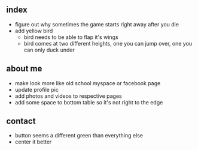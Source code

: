 ## index
- figure out why sometimes the game starts right away after you die
- add yellow bird
    - bird needs to be able to flap it's wings
    - bird comes at two different heights, one you can jump over, one you can only duck under

## about me
- make look more like old school myspace or facebook page
- update profile pic
- add photos and videos to respective pages
- add some space to bottom table so it's not right to the edge

## contact
- button seems a different green than everything else
- center it better